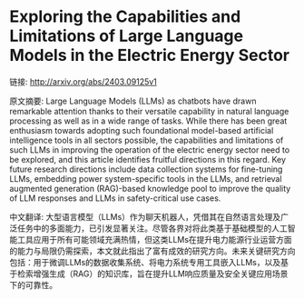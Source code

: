# Exploring the Capabilities and Limitations of Large Language Models in the Electric Energy Sector

链接: http://arxiv.org/abs/2403.09125v1

原文摘要:
Large Language Models (LLMs) as chatbots have drawn remarkable attention
thanks to their versatile capability in natural language processing as well as
in a wide range of tasks. While there has been great enthusiasm towards
adopting such foundational model-based artificial intelligence tools in all
sectors possible, the capabilities and limitations of such LLMs in improving
the operation of the electric energy sector need to be explored, and this
article identifies fruitful directions in this regard. Key future research
directions include data collection systems for fine-tuning LLMs, embedding
power system-specific tools in the LLMs, and retrieval augmented generation
(RAG)-based knowledge pool to improve the quality of LLM responses and LLMs in
safety-critical use cases.

中文翻译:
大型语言模型（LLMs）作为聊天机器人，凭借其在自然语言处理及广泛任务中的多面能力，已引发显著关注。尽管各界对将此类基于基础模型的人工智能工具应用于所有可能领域充满热情，但这类LLMs在提升电力能源行业运营方面的能力与局限仍需探索，本文就此指出了富有成效的研究方向。未来关键研究方向包括：用于微调LLMs的数据收集系统、将电力系统专用工具嵌入LLMs，以及基于检索增强生成（RAG）的知识库，旨在提升LLM响应质量及安全关键应用场景下的可靠性。
